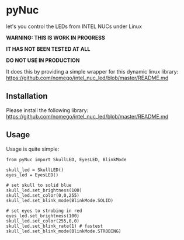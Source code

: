 # pyNuc
let's you control the LEDs from INTEL NUCs under Linux

**WARNING: THIS IS WORK IN PROGRESS**

**IT HAS NOT BEEN TESTED AT ALL**

**DO NOT USE IN PRODUCTION**

It does this by providing a simple wrapper for this dynamic linux library: https://github.com/nomego/intel_nuc_led/blob/master/README.md


## Installation
Please install the following library: https://github.com/nomego/intel_nuc_led/blob/master/README.md

## Usage
Usage is quite simple:

    from pyNuc import SkullLED, EyesLED, BlinkMode
    
    skull_led = SkullLED()
    eyes_led = EyesLED()

    # set skull to solid blue
    skull_led.set_brightness(100)
    skull_led.set_color(0,0,255)
    skull_led.set_blink_mode(BlinkMode.SOLID)

    # set eyes to strobing in red
    eyes_led.set_brightness(100)
    skull_led.set_color(255,0,0)
    skull_led.set_blink_rate(1) # fastest
    skull_led.set_blink_mode(BlinkMode.STROBING)

